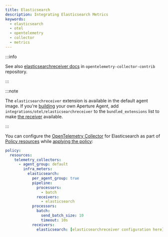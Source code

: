 ```yaml
---
title: Elasticsearch
description: Integrating Elasticsearch Metrics
keywords:
  - elasticsearch
  - otel
  - opentelemetry
  - collector
  - metrics
---
```


:::info

See also [elasticsearchreceiver docs][receiver] in
`opentelemetry-collector-contrib` repository.

:::

:::note

The `elasticsearchreceiver` extension is available in the default agent image.
If you're [building][build] your own Aperture Agent, add
`integrations/otel/elasticsearchreceiver` to the `bundled_extensions` list to
make [the receiver][receiver] available.

:::

You can configure the [OpenTelemetry Collector][opentelemetry-collector] for
Elasticsearch as part of [Policy resources][policy-resources] while [applying
the policy][applying-policy]:

```yaml
policy:
  resources:
    telemetry_collectors:
      - agent_group: default
        infra_meters:
          elasticsearch:
            per_agent_group: true
            pipeline:
              processors:
                - batch
              receivers:
                - elasticsearch
            processors:
              batch:
                send_batch_size: 10
                timeout: 10s
            receivers:
              elasticsearch: [elasticsearchreceiver configuration here]
```

[build]: /reference/aperturectl/build/agent/agent.md
[receiver]:
  https://github.com/open-telemetry/opentelemetry-collector-contrib/tree/main/receiver/elasticsearchreceiver
[opentelemetry-collector]: /reference/policies/spec.md#telemetry-collector
[applying-policy]: /applying-policies/applying-policies.md
[policy-resources]: /reference/policies/spec.md#resources
